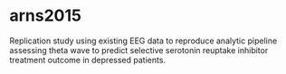 # arns2015
Replication study using existing EEG data to reproduce analytic pipeline assessing theta wave to predict selective serotonin reuptake inhibitor treatment outcome in depressed patients.
